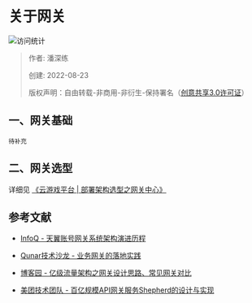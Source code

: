 # 关于网关

![访问统计](https://visitor-badge.glitch.me/badge?page_id=senlypan.qa.15-gateway-about&left_color=blue&right_color=red)

> 作者: 潘深练
>
> 创建: 2022-08-23
>
> 版权声明：自由转载-非商用-非衍生-保持署名（[创意共享3.0许可证](https://creativecommons.org/licenses/by-nc-nd/3.0/deed.zh)）


## 一、网关基础

`待补充`

## 二、网关选型

详细见 [《云游戏平台 | 部署架构选型之网关中心》](http://cloudgaming.panshenlian.com/#/zh-cn/03-deployment-architecture-diagram?id=%e7%bd%91%e5%85%b3%e4%b8%ad%e5%bf%83)

## 参考文献

- [InfoQ - 天翼账号网关系统架构演进历程](https://xie.infoq.cn/article/c6703d216c43c2b522b9b4ffa)

- [Qunar技术沙龙 - 业务网关的落地实践](https://www.infoq.cn/article/cAcwMUNMJMQpIxGJYkcS)

- [博客园 - 亿级流量架构之网关设计思路、常见网关对比](https://www.cnblogs.com/Courage129/p/14446586.html)

- [美团技术团队 - 百亿规模API网关服务Shepherd的设计与实现](https://mp.weixin.qq.com/s/iITqdIiHi3XGKq6u6FRVdg)

